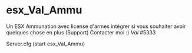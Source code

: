 # esx_Val_Ammu
Un ESX Ammunation avec license d'armes intégrer si vous souhaiter avoir quelques chose en plus (Support) Contacter moi :)  _Val_ #5333

Server.cfg (start esx_Val_Ammu)
